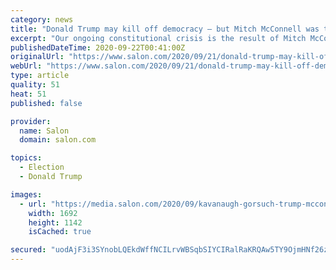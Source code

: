 ```yaml
---
category: news
title: "Donald Trump may kill off democracy — but Mitch McConnell was the real murderer"
excerpt: "Our ongoing constitutional crisis is the result of Mitch McConnell's sinister plot to take over the federal courts"
publishedDateTime: 2020-09-22T00:41:00Z
originalUrl: "https://www.salon.com/2020/09/21/donald-trump-may-kill-off-democracy--but-mitch-mcconnell-was-the-real-murderer/"
webUrl: "https://www.salon.com/2020/09/21/donald-trump-may-kill-off-democracy--but-mitch-mcconnell-was-the-real-murderer/"
type: article
quality: 51
heat: 51
published: false

provider:
  name: Salon
  domain: salon.com

topics:
  - Election
  - Donald Trump

images:
  - url: "https://media.salon.com/2020/09/kavanaugh-gorsuch-trump-mcconnell-0921201.jpg"
    width: 1692
    height: 1142
    isCached: true

secured: "uodAjF3i3SYnobLQEkdWffNCILrvWBSqbSIYCIRalRaKRQAw5TY9OjmHNf26zqJ5C5g25kQu8DFp4Fps5mIScLWS9syCBqM7WaUMIiCf2QhRjZB1CEayF7xJ5UmbriELXFHyxhsIT+rRfjuFvKb0RUKAgA0mlvv+51Akf37c5kqQDFHEzwfYFMmw/+5pCmDjQ8A2LNrFI4TBXekD5AolC/33WvKbRFd9kQDmCRdYYkc590NuH1vis6YNiGk8cWzjYkI2HyJZOlhUr8gmXVMYPs8Ra173joRXq6SwVUr7AZGB6tpcryQqu22X0JxJWNDXl5ut6dOq0ESX55Vx3BpQQoNsbvNSdGV8/YxasuSmvXU=;cJKMmmbcdAeKuTZhzXr3MA=="
---
```


